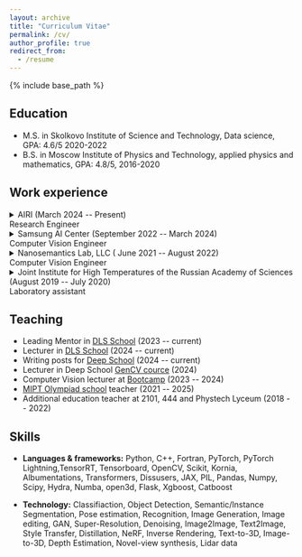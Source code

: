 ```yaml
---
layout: archive
title: "Curriculum Vitae"
permalink: /cv/
author_profile: true
redirect_from:
  - /resume
---
```


{% include base_path %}


## Education

* M.S. in Skolkovo Institute of Science and Technology, Data science, GPA: 4.6/5 2020-2022
* B.S. in Moscow Institute of Physics and Technology, applied physics and mathematics, GPA: 4.8/5, 2016-2020



## Work experience

<details>
<summary> AIRI (March 2024 -- Present)
<br> Research Engineer </summary>
<ul>
 <li> Controllable generation and image editing </li>
 <li> Generative assets editing </li> 
</ul>
</details>
    

<details>
<summary> Samsung AI Center (September 2022 -- March 2024)
<br> Computer Vision Engineer </summary>
<ul>
 <li> Selfie editing based on mesh head-avatars  </li>
 <li> Generative assets, text-to-3d and image-to-3D problems </li> 
 <li> Generative pretraining for depth estimation problem </li>
</ul>
</details>
    
<details>
<summary> Nanosemantics Lab, LLC ( June 2021 -- August 2022)
<br> Computer Vision Engineer </summary>
<ul>
 <li> Image and video segmentation task, virtual try-on </li>
 <li> 2D and 3D people keypoints estimation for photos and short videos </li>
 </ul>
</details>
 
<details>
<summary> Joint Institute for High Temperatures of the Russian Academy of Sciences (August 2019 -- July 2020)
<br> Laboratory assistant </summary>
<ul>
 <li> Magnetic probe modeling </li>
 <li> Conducting experiments with magnetic probe in plasma to explore magnetic field properties </li> 
 <li> Data analysis </li>
  </ul>
</details>


 
## Teaching

* Leading Mentor in [DLS School](https://dls.samcs.ru/) (2023 -- current)
* Lecturer in [DLS School](https://www.youtube.com/channel/UCFTNoZYjkg-3LZTHrHfV1nQ/videos) (2024 -- current)
* Writing posts for [Deep School](https://deepschool.ru/) (2024 -- current)
* Lecturer in Deep School [GenCV cource](https://deepschool.ru/gencv) (2024)
* Computer Vision lecturer at [Bootcamp](https://ai-arrow-camp.com/) (2023 -- 2024)
* [MIPT Olympiad school](https://it-edu.com/mipt-school/) teacher (2021 -- 2025)
* Additional education teacher at 2101, 444 and Phystech Lyceum (2018 -- 2022)

  
## Skills

* **Languages & frameworks:** Python, C++, Fortran, PyTorch, PyTorch Lightning,TensorRT, Tensorboard, OpenCV, Scikit, Kornia, Albumentations, Transformers, Dissusers, JAX, PIL, Pandas, Numpy, Scipy, Hydra, Numba, open3d, Flask, Xgboost, Catboost

* **Technology:**  Classifiaction, Object Detection, Semantic/Instance Segmentation, Pose estimation, Recognition, Image Generation, Image editing, GAN, Super-Resolution, Denoising, Image2Image, Text2Image, Style Transfer, Distillation, NeRF, Inverse Rendering, Text-to-3D, Image-to-3D, Depth Estimation, Novel-view synthesis, Lidar data

  

